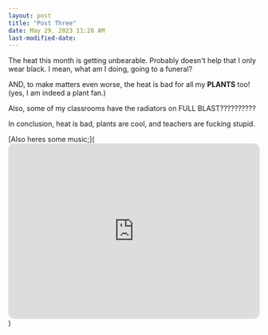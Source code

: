 ```yaml
---
layout: post
title: "Post Three"
date: May 29, 2023 11:28 AM
last-modified-date:
---
```


The heat this month is getting unbearable.
Probably doesn't help that I only wear black.
I mean, what am I doing, going to a funeral?

AND, to make matters even worse, the heat is bad for all my **PLANTS** too!
(yes, I am indeed a plant fan.)

Also, some of my classrooms have the radiators on FULL BLAST??????????

In conclusion, heat is bad, plants are cool, and teachers are fucking stupid.

[Also heres some music;](<iframe style="border-radius:12px" src="https://open.spotify.com/embed/playlist/2YBr9RRPy9LiRVs4pqVUXv?utm_source=generator" width="100%" height="352" frameBorder="0" allowfullscreen="" allow="autoplay; clipboard-write; encrypted-media; fullscreen; picture-in-picture" loading="lazy"></iframe>)
